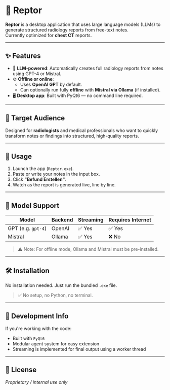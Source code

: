 # 🦖 Reptor

**Reptor** is a desktop application that uses large language models (LLMs) to generate structured radiology reports from free-text notes.  
Currently optimized for **chest CT** reports.

---

## ✨ Features

- 🧠 **LLM-powered**: Automatically creates full radiology reports from notes using GPT-4 or Mistral.
- ⚙️ **Offline or online**:  
  - Uses **OpenAI GPT** by default.  
  - Can optionally run fully **offline** with **Mistral via Ollama** (if installed).
- 🖥️ **Desktop app**: Built with PyQt6 — no command line required.

---

## 🩻 Target Audience

Designed for **radiologists** and medical professionals who want to quickly transform notes or findings into structured, high-quality reports.

---

## 🚀 Usage

1. Launch the app (`Reptor.exe`).
2. Paste or write your notes in the input box.
3. Click **"Befund Erstellen"**.
4. Watch as the report is generated live, line by line.

---

## 🧠 Model Support

| Model     | Backend | Streaming | Requires Internet |
|-----------|---------|-----------|--------------------|
| GPT (e.g. `gpt-4`) | OpenAI  | ✅ Yes     | ✅ Yes             |
| Mistral   | Ollama  | ✅ Yes     | ❌ No              |

> ⚠️ Note: For offline mode, Ollama and Mistral must be pre-installed.

---

## 🛠️ Installation

No installation needed. Just run the bundled `.exe` file.

> ✅ No setup, no Python, no terminal.

---

## 🧪 Development Info

If you're working with the code:

- Built with `PyQt6`
- Modular agent system for easy extension
- Streaming is implemented for final output using a worker thread

---

## 📄 License

*Proprietary / internal use only*
